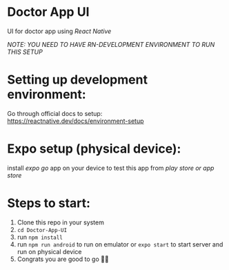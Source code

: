# Doctor App UI
UI for doctor app using _React Native_

_NOTE: YOU NEED TO HAVE RN-DEVELOPMENT ENVIRONMENT TO RUN THIS SETUP_

# Setting up development environment:

Go through official docs to setup: https://reactnative.dev/docs/environment-setup

# Expo setup (physical device):

install _expo go_ app on your device to test this app from _play store or app store_

# Steps to start:

1. Clone this repo in your system
2.  ``` cd Doctor-App-UI ```
3. run ``` npm install ```
4. run ``` npm run android ``` to run on emulator or ``` expo start ``` to start server and run on physical device
5. Congrats you are good to go 🎉🎉
